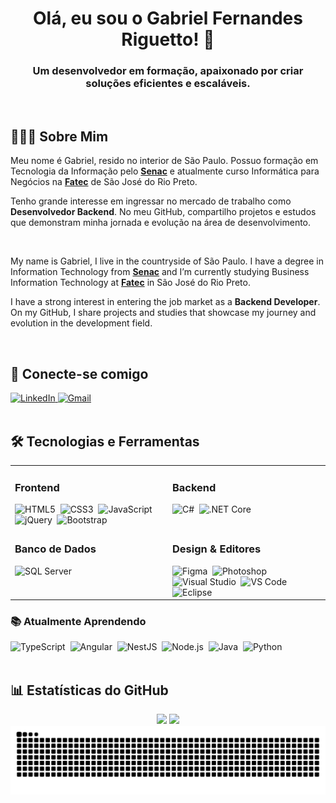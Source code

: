 <div align="center">
  <h1 align="center">Olá, eu sou o Gabriel Fernandes Riguetto! 👋</h1>
  <h3 align="center">Um desenvolvedor em formação, apaixonado por criar soluções eficientes e escaláveis.</h3>
</div>

<br>

## 👨🏻‍💻 Sobre Mim

Meu nome é Gabriel, resido no interior de São Paulo. Possuo formação em Tecnologia da Informação pelo **[Senac](https://www.sp.senac.br/)** e atualmente curso Informática para Negócios na **[Fatec](https://www.fatecriopreto.edu.br/)** de São José do Rio Preto.

Tenho grande interesse em ingressar no mercado de trabalho como **Desenvolvedor Backend**. No meu GitHub, compartilho projetos e estudos que demonstram minha jornada e evolução na área de desenvolvimento.

<br>

My name is Gabriel, I live in the countryside of São Paulo. I have a degree in Information Technology from **[Senac](https://www.sp.senac.br/)** and I’m currently studying Business Information Technology at **[Fatec](https://www.fatecriopreto.edu.br/)** in São José do Rio Preto.

I have a strong interest in entering the job market as a **Backend Developer**. On my GitHub, I share projects and studies that showcase my journey and evolution in the development field.

<br>

## 🔗 Conecte-se comigo

<div align="left">
  <a href="https://www.linkedin.com/in/gabriel-fernandes-riguetto-5266b3351/" target="_blank">
    <img src="https://img.shields.io/badge/LinkedIn-0077B5?style=for-the-badge&logo=linkedin&logoColor=white" alt="LinkedIn">
  </a>
  <a href="mailto:gabrielriguetto3@gmail.com" target="_blank">
    <img src="https://img.shields.io/badge/Gmail-D14836?style=for-the-badge&logo=gmail&logoColor=white" alt="Gmail">
  </a>
</div>

<br>

## 🛠️ Tecnologias e Ferramentas

<table>
  <tr>
    <td valign="top" width="50%">
      <h3>Frontend</h3>
      <div align="left">
        <img src="https://cdn.jsdelivr.net/gh/devicons/devicon@latest/icons/html5/html5-original.svg" width="40" height="40" alt="HTML5" title="HTML5"/>&nbsp;
        <img src="https://cdn.jsdelivr.net/gh/devicons/devicon@latest/icons/css3/css3-original.svg" width="40" height="40" alt="CSS3" title="CSS3"/>&nbsp;
        <img src="https://cdn.jsdelivr.net/gh/devicons/devicon@latest/icons/javascript/javascript-original.svg" width="40" height="40" alt="JavaScript" title="JavaScript"/>&nbsp;
        <img src="https://cdn.jsdelivr.net/gh/devicons/devicon@latest/icons/jquery/jquery-original.svg" width="40" height="40" alt="jQuery" title="jQuery"/>&nbsp;
        <img src="https://cdn.jsdelivr.net/gh/devicons/devicon@latest/icons/bootstrap/bootstrap-original.svg" width="40" height="40" alt="Bootstrap" title="Bootstrap"/>&nbsp;
      </div>
    </td>
    <td valign="top" width="50%">
      <h3>Backend</h3>
      <div align="left">
        <img src="https://cdn.jsdelivr.net/gh/devicons/devicon@latest/icons/csharp/csharp-original.svg" width="40" height="40" alt="C#" title="C#"/>&nbsp;
        <img src="https://cdn.jsdelivr.net/gh/devicons/devicon@latest/icons/dotnetcore/dotnetcore-original.svg" width="40" height="40" alt=".NET Core" title=".NET Core"/>&nbsp;
      </div>
    </td>
  </tr>
  <tr>
    <td valign="top" width="50%">
      <h3>Banco de Dados</h3>
      <div align="left">
        <img src="https://cdn.jsdelivr.net/gh/devicons/devicon@latest/icons/azuresqldatabase/azuresqldatabase-original.svg" width="40" height="40" alt="SQL Server" title="SQL Server"/>&nbsp;
      </div>
    </td>
    <td valign="top" width="50%">
      <h3>Design & Editores</h3>
      <div align="left">
        <img src="https://cdn.jsdelivr.net/gh/devicons/devicon@latest/icons/figma/figma-original.svg" width="40" height="40" alt="Figma" title="Figma"/>&nbsp;
        <img src="https://cdn.jsdelivr.net/gh/devicons/devicon@latest/icons/photoshop/photoshop-original.svg" width="40" height="40" alt="Photoshop" title="Photoshop"/>&nbsp;
        <img src="https://cdn.jsdelivr.net/gh/devicons/devicon@latest/icons/visualstudio/visualstudio-original.svg" width="40" height="40" alt="Visual Studio" title="Visual Studio"/>&nbsp;
        <img src="https://cdn.jsdelivr.net/gh/devicons/devicon@latest/icons/vscode/vscode-original.svg" width="40" height="40" alt="VS Code" title="VS Code"/>&nbsp;
        <img src="https://cdn.jsdelivr.net/gh/devicons/devicon@latest/icons/eclipse/eclipse-original.svg" width="40" height="40" alt="Eclipse" title="Eclipse"/>&nbsp;
      </div>
    </td>
  </tr>
</table>

### 📚 Atualmente Aprendendo
<div align="left">
  <img src="https://cdn.jsdelivr.net/gh/devicons/devicon@latest/icons/typescript/typescript-original.svg" width="40" height="40" alt="TypeScript" title="TypeScript"/>&nbsp;
  <img src="https://cdn.jsdelivr.net/gh/devicons/devicon@latest/icons/angular/angular-original.svg" width="40" height="40" alt="Angular" title="Angular"/>&nbsp;
  <img src="https://cdn.jsdelivr.net/gh/devicons/devicon@latest/icons/nestjs/nestjs-original.svg" width="40" height="40" alt="NestJS" title="NestJS"/>&nbsp;
  <img src="https://cdn.jsdelivr.net/gh/devicons/devicon@latest/icons/nodejs/nodejs-original.svg" width="40" height="40" alt="Node.js" title="Node.js"/>&nbsp;
  <img src="https://cdn.jsdelivr.net/gh/devicons/devicon@latest/icons/java/java-original.svg" width="40" height="40" alt="Java" title="Java"/>&nbsp;
  <img src="https://cdn.jsdelivr.net/gh/devicons/devicon@latest/icons/python/python-original.svg" width="40" height="40" alt="Python" title="Python"/>&nbsp;
</div>

<br>

## 📊 Estatísticas do GitHub

<div align="center">
 <img height="180em" src="https://github-readme-stats-eight-theta.vercel.app/api?username=GRiguetto&show_icons=true&theme=tokyonight&include_all_commits=true"/>
  <img height="180em" src="https://github-readme-stats-eight-theta.vercel.app/api/top-langs/?username=GRiguetto&layout=compact&langs_count=8&theme=tokyonight"/>
</div>

<div align="center">
  <picture>
    <source media="(prefers-color-scheme: dark)" srcset="https://raw.githubusercontent.com/GRiguetto/GRiguetto/output/github-contribution-grid-snake-dark.svg">
    <source media="(prefers-color-scheme: light)" srcset="https://raw.githubusercontent.com/GRiguetto/GRiguetto/output/github-contribution-grid-snake.svg">
    <img alt="github contribution grid snake animation" src="https://raw.githubusercontent.com/GRiguetto/GRiguetto/output/github-contribution-grid-snake.svg">
  </picture>
</div>
